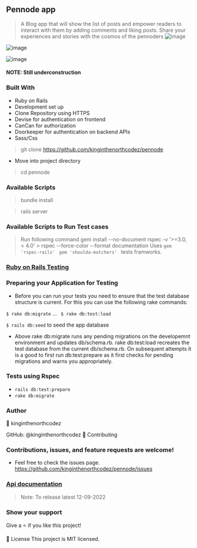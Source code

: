 ## Pennode app

> A Blog app that will show the list of posts and empower readers to interact with them by adding comments and liking posts.
> Share your experiences and stories with the cosmos of the pennoders
![image](https://user-images.githubusercontent.com/94127418/187267474-616e7755-adcc-4d5f-b85f-dc2e36283d5d.png)

![image](https://user-images.githubusercontent.com/94127418/187267006-ecbf6468-bef3-4c15-ab4a-66d21da494b1.png)

![image](https://user-images.githubusercontent.com/94127418/187266731-16d90317-1400-4123-957a-2e2edb743157.png)

#### NOTE: Still underconstruction


### Built With

- Ruby on Rails
- Development set up
- Clone Repository using HTTPS
- Devise for authentication on frontend
- CanCan for authorization
- Doorkeeper for authentication on backend APIs 
- Sass/Css

> git clone https://github.com/kinginthenorthcodez/pennode

- Move into project directory

> cd pennode

### Available Scripts

> bundle install

> rails server

### Available Scripts to Run Test cases

> Run following command gem install --no-document rspec -v '>=3.0, < 4.0' > rspec --force-color --format documentation
> Uses `gem 'rspec-rails' ` `gem 'shoulda-matchers' ` tests framworks.

### [Ruby on Rails Testing](https://guides.rubyonrails.org/v2.3/testing.html)

### Preparing your Application for Testing

- Before you can run your tests you need to ensure that the test database structure is current. For this you can use the following rake commands:

`$ rake db:migrate`
...
` $ rake db:test:load`

``` $ rails db:seed ``` to seed the app database
- Above rake db:migrate runs any pending migrations on the developemnt environment and updates db/schema.rb. rake db:test:load recreates the test database from the current db/schema.rb. On subsequent attempts it is a good to first run db:test:prepare as it first checks for pending migrations and warns you appropriately.

### Tests using Rspec

- `rails db:test:prepare`
- `rake db:migrate`

### Author

👤 kinginthenorthcodez

GitHub: @kinginthenorthcodez
🤝 Contributing

### Contributions, issues, and feature requests are welcome!

- Feel free to check the issues page.
  https://github.com/kinginthenorthcodez/pennode/issues


### [Api documentation]()
> Note: To release latest 12-09-2022
### Show your support

Give a ⭐️ if you like this project!

📝 License
This project is MIT licensed.
